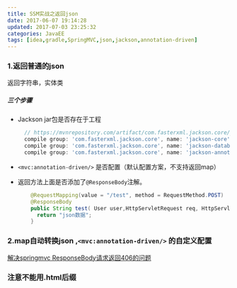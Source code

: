```yaml
---
title: SSM实战之返回json
date: 2017-06-07 19:14:28
updated: 2017-07-03 23:25:32categories: JavaEE
tags: [idea,gradle,SpringMVC,json,jackson,annotation-driven]
---
```


### 1.返回普通的json

返回字符串，实体类

##### 三个步骤

* Jackson jar包是否存在于工程

  ```groovy
    // https://mvnrepository.com/artifact/com.fasterxml.jackson.core/jackson-databind
    compile group: 'com.fasterxml.jackson.core', name: 'jackson-core', version: '2.8.8'
    compile group: 'com.fasterxml.jackson.core', name: 'jackson-databind', version: '2.8.8'
    compile group: 'com.fasterxml.jackson.core', name: 'jackson-annotations', version: '2.8.8'
  ```

* `<mvc:annotation-driven/>` 是否配置（默认配置方案，不支持返回map）

* 返回方法上面是否添加了`@ResponseBody`注解。

  ```java
      @RequestMapping(value = "/test", method = RequestMethod.POST)
      @ResponseBody
      public String test( User user,HttpServletRequest req, HttpServletResponse response){
        return "json数据";
      }
  ```

### 2.map自动转换json ,`<mvc:annotation-driven/>` 的自定义配置

[解决springmvc ResponseBody请求返回406的问题](http://blog.csdn.net/tang19880721/article/details/50786294)

### 注意不能用.html后缀